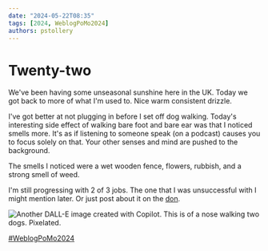```yaml
---
date: "2024-05-22T08:35"
tags: [2024, WeblogPoMo2024]
authors: pstollery
---
```

# Twenty-two

We've been having some unseasonal sunshine here in the UK. Today we got back to more of what I'm used to. Nice warm consistent drizzle. 

<!-- truncate -->

I've got better at not plugging in before I set off dog walking. Today's interesting side effect of walking bare foot and bare ear was that I noticed smells more. It's as if listening to someone speak (on a podcast) causes you to focus solely on that. Your other senses and mind are pushed to the background. 

The smells I noticed were a wet wooden fence, flowers, rubbish, and a strong smell of weed.

I'm still progressing with 2 of 3 jobs. The one that I was unsuccessful with I might mention later. Or just post about it on the [don](https://social.lol/@phils). 

![Another DALL-E image created with Copilot. This is of a nose walking two dogs. Pixelated. ](https://cdn.some.pics/phils/664dafd0cc09c.jpg)

[#WeblogPoMo2024](https://weblog.anniegreens.lol/weblog-posting-month-2024)